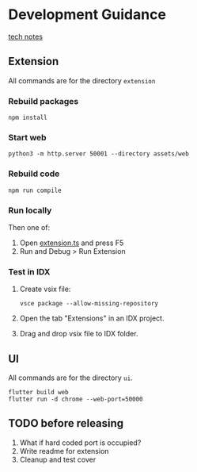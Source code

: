 # Development Guidance

[tech notes](https://docs.google.com/document/d/1ReI23IcRr65cPxu3L4jx5tVqfvmoI2EAOHaucKnkVkg/edit?tab=t.0#heading=h.ijy48vijd9j0)

## Extension

All commands are for the directory `extension`

### Rebuild packages

```
npm install
```

### Start web

```
python3 -m http.server 50001 --directory assets/web
```

### Rebuild code

```
npm run compile
```

### Run locally

Then one of:
1. Open [extension.ts](extension/src/extension.ts) and press F5
2. Run and Debug > Run Extension

### Test in IDX

1. Create vsix file:

    ```
    vsce package --allow-missing-repository
    ```

2. Open the tab "Extensions" in an IDX project.
3. Drag and drop vsix file to IDX folder.

## UI

All commands are for the directory `ui`.

```
flutter build web
flutter run -d chrome --web-port=50000
```

## TODO before releasing

1. What if hard coded port is occupied?
2. Write readme for extension
3. Cleanup and test cover
